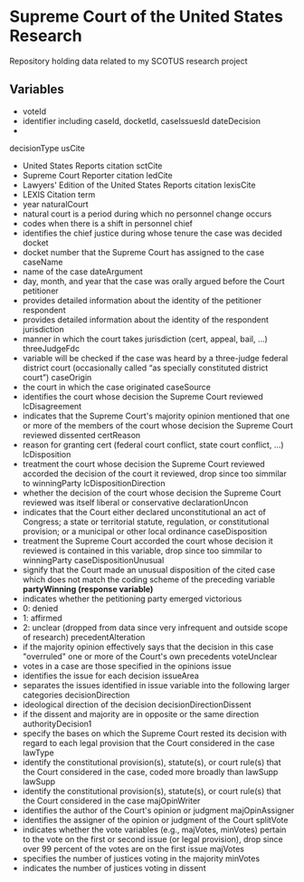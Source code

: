 # Supreme Court of the United States Research

Repository holding data related to my SCOTUS research project

## Variables
- voteId
-   identifier including caseId, docketId, caseIssuesId
dateDecision
- 
decisionType
usCite
- United States Reports citation
sctCite
- Supreme Court Reporter citation
ledCite
- Lawyers' Edition of the United States Reports citation
lexisCite
- LEXIS Citation
term
- year
naturalCourt
- natural court is a period during which no personnel change occurs
- codes when there is a shift in personnel
chief
- identifies the chief justice during whose tenure the case was decided
docket
- docket number that the Supreme Court has assigned to the case
caseName
- name of the case
dateArgument
- day, month, and year that the case was orally argued before the Court
petitioner
- provides detailed information about the identity of the petitioner
respondent
- provides detailed information about the identity of the respondent
jurisdiction
- manner in which the court takes jurisdiction (cert, appeal, bail, ...)
threeJudgeFdc
- variable will be checked if the case was heard by a three-judge federal district court (occasionally called “as specially constituted district court”)
caseOrigin
- the court in which the case originated
caseSource
- identifies the court whose decision the Supreme Court reviewed
lcDisagreement
- indicates that the Supreme Court's majority opinion mentioned that one or more of the members of the court whose decision the Supreme Court reviewed dissented
certReason
- reason for granting cert (federal court conflict, state court conflict, ...)
lcDisposition
- treatment the court whose decision the Supreme Court reviewed accorded the decision of the court it reviewed, drop since too simmilar to winningParty
lcDispositionDirection
- whether the decision of the court whose decision the Supreme Court reviewed was itself liberal or conservative
declarationUncon
- indicates that the Court either declared unconstitutional an act of Congress; a state or territorial statute, regulation, or constitutional provision; or a municipal or other local ordinance
caseDisposition
- treatment the Supreme Court accorded the court whose decision it reviewed is contained in this variable, drop since too simmilar to winningParty
caseDispositionUnusual
- signify that the Court made an unusual disposition of the cited case which does not match the coding scheme of the preceding variable
**partyWinning (response variable)**
- indicates whether the petitioning party emerged victorious
- 0: denied
- 1: affirmed
- 2: unclear (dropped from data since very infrequent and outside scope of research)
precedentAlteration
- if the majority opinion effectively says that the decision in this case "overruled" one or more of the Court's own precedents
voteUnclear
- votes in a case are those specified in the opinions
issue
- identifies the issue for each decision
issueArea
- separates the issues identified in issue variable into the following larger categories
decisionDirection
- ideological direction of the decision
decisionDirectionDissent
- if the dissent and majority are in opposite or the same direction
authorityDecision1
- specify the bases on which the Supreme Court rested its decision with regard to each legal provision that the Court considered in the case
lawType
- identify the constitutional provision(s), statute(s), or court rule(s) that the Court considered in the case, coded more broadly than lawSupp
lawSupp
- identify the constitutional provision(s), statute(s), or court rule(s) that the Court considered in the case
majOpinWriter
- identifies the author of the Court's opinion or judgment
majOpinAssigner
- identifies the assigner of the opinion or judgment of the Court
splitVote
-  indicates whether the vote variables (e.g., majVotes, minVotes) pertain to the vote on the first or second issue (or legal provision), drop since over 99 percent of the votes are on the first issue
majVotes
- specifies the number of justices voting in the majority
minVotes
- indicates the number of justices voting in dissent
